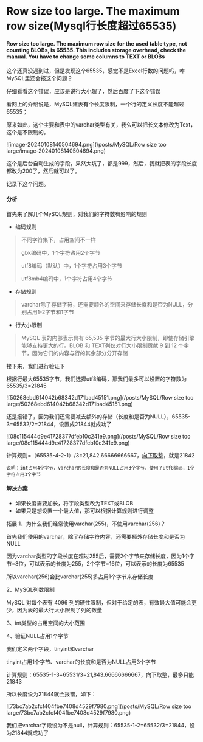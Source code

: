 # Row size too large. The maximum row size(Mysql行长度超过65535)


<!--more-->

#### Row size too large. The maximum row size for the used table type, not counting BLOBs, is 65535. This includes storage overhead, check the manual. You have to change some columns to TEXT or BLOBs

这个还真没遇到过，但是发现这个65535，感觉不是Excel行数的问题吗，咋MySQL里还会报这个问题？

仔细看看这个错误，应该是说行大小超了，然后百度了下这个错误

 看网上的介绍说是，MySQL建表有个长度限制，一个行的定义长度不能超过65535；

原来如此，这个主要和表中的varchar类型有关，我么可以把长文本修改为Text，这个是不限制的。

![image-20240108140504694.png](/posts/MySQL/Row size too large/image-20240108140504694.png)

这个是后台自动生成的字段，果然太坑了，都是999，然后，我就把表的字段长度都改为200了，然后就可以了。

记录下这个问题。

#### 分析

首先来了解几个MySQL规则，对我们的字符数有影响的规则

- 编码规则

> 不同字符集下，占用空间不一样
>
> gbk编码中，1个字符占用2个字节
>
> utf8编码（默认）中，1个字符占用3个字节
>
> utf8mb4编码中，1个字符占用4个字节

- 存储规则
> varchar除了存储字符，还需要额外的空间来存储长度和是否为NULL，分别占用1-2字节和1字节

- 行大小限制
> MySQL 表的内部表示具有 65,535 字节的最大行大小限制，即使存储引擎能够支持更大的行。BLOB 和 TEXT列仅对行大小限制贡献 9 到 12 个字节，因为它们的内容与行的其余部分分开存储



接下来，我们进行验证下

根据行最大65535字节，我们选择utf8编码，那我们最多可以设置的字符数为65535/3=21845

![50268ebd614042b68342d171bad45151.png](/posts/MySQL/Row size too large/50268ebd614042b68342d171bad45151.png)

还是报错了，因为我们还需要减去额外的存储（长度和是否为NULL），65535-3=65532/2=21844，设置成21844就成功了

![08c115444d9e41728377dfeb10c241e9.png](/posts/MySQL/Row size too large/08c115444d9e41728377dfeb10c241e9.png)

计算规则=（65535-4-2-1）/3=21,842.66666666667，[向下取整](https://so.csdn.net/so/search?q=向下取整&spm=1001.2101.3001.7020)，就是21842

`说明：int占用4个字节，varchar的长度和是否为NULL占用3个字节，使用了utf8编码，1个字符占用3个字节`

#### 解决方案

- 如果长度需要加长，将字段类型改为TEXT或BLOB
- 如果只是想设置一个最大值，那可以根据计算规则进行调整

拓展
1、为什么我们经常使用varchar(255)，不使用varchar(256)？

首先我们使用的varchar，除了存储字符内容，还需要额外存储长度和是否为NULL

因为varchar类型的字段长度在超过255后，需要2个字节来存储长度，因为1个字节=8位，可以表示的长度为255，2个字节=16位，可以表示的长度为65535

所以varchar(256)会比varchar(255)多占用1个字节来存储长度

2、MySQL列数限制

MySQL 对每个表有 4096 列的硬性限制，但对于给定的表，有效最大值可能会更少，因为表的最大行大小限制了列的数量

3、int类型的占用空间的大小范围

4、验证NULL占用1个字节

我们定义两个字段，tinyint和varchar

tinyint占用1个字节、varchar的长度和是否为NULL占用3个字节

计算规则：65535-1-3=65531/3=21,843.66666666667，向下取整，最多只能21843

所以长度设为21844就会报错，如下：

![73bc7ab2cfcf404fbe7408d4529f7980.png](/posts/MySQL/Row size too large/73bc7ab2cfcf404fbe7408d4529f7980.png)

我们把varchar字段设为不是null，计算规则：65535-1-2=65532/3=21844，设为21844就成功了
